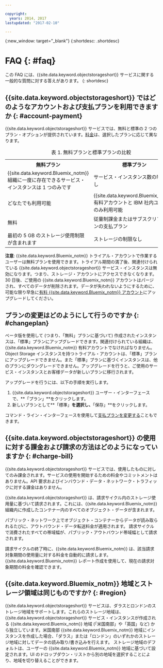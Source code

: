 ```yaml
---

copyright:
  years: 2014, 2017
lastupdated: "2017-02-10"

---
```

{:new_window: target="_blank"}
{:shortdesc: .shortdesc}

# FAQ {: #faq}

この FAQ には、{{site.data.keyword.objectstorageshort}} サービスに関する一般的な質問に対する答えがあります。
{: shortdesc}


## {{site.data.keyword.objectstorageshort}} ではどのようなアカウントおよび支払プランを利用できますか {: #account-payment}

{{site.data.keyword.objectstorageshort}} サービスでは、無料と標準の 2 つのプラン・オプションが提供されています。[料金](https://www.ibm.com/cloud-computing/bluemix/pricing/)は、選択したプランに応じて異なります。

<table>
<caption> 表 1. 無料プランと標準プランの比較</caption>
  <tr>
    <th> 無料プラン</th>
    <th> 標準プラン</th>
  </tr>
  <tr>
    <td> {{site.data.keyword.Bluemix_notm}} 組織に一度に存在できるサービス・インスタンスは 1 つのみです</td>
    <td> サービス・インスタンス数の制限なし</td>
  </tr>
  <tr>
    <td> どなたでも利用可能</td>
    <td> {{site.data.keyword.Bluemix_notm}} 有料アカウントと IBM 社内ユーザーのみ利用可能</td>
  </tr>
  <tr>
    <td> 無料</td>
    <td> 従量制課金またはサブスクリプションの支払プラン</td>
  </tr>
  <tr>
    <td> 最初の 5 GB のストレージ使用制限が含まれます</td>
    <td> ストレージの制限なし</td>
  </tr>
</table>

**注意**: {{site.data.keyword.Bluemix_notm}} トライアル・アカウントで作業するユーザーは無料プランを使用できます。トライアル期間の満了後、関連付けられている {{site.data.keyword.objectstorageshort}} サービス・インスタンスは無効になります。つまり、ストレージ・アカウントにアクセスできなくなります。30 日後、ご使用の {{site.data.keyword.Bluemix_notm}} アカウントはパージされ、すべてのデータが削除されます。データが失われないようにするために、可能な限り早急に[有料 {{site.data.keyword.Bluemix_notm}} アカウント](/docs/admin/account.html)にアップグレードしてください。

## プランの変更はどのようにして行うのですか {: #changeplan}  
ベータ版を使用して (つまり、「無料」プランに基づいて) 作成されたインスタンスは、「標準」プランにアップグレードできます。関連付けられている組織は、{{site.data.keyword.Bluemix_notm}} 有料アカウントでなければなりません。Object Storage インスタンスを持つトライアル・アカウントは、「標準」プランにアップグレードできません。また「標準」プランに基づくインスタンスは、他のプランにダウングレードできません。アップグレードを行うと、ご使用のサービス・インスタンスとお客様データが新しいプランに移行されます。

アップグレードを行うには、以下の手順を実行します。
1.	{{site.data.keyword.objectstorageshort}} ユーザー・インターフェースで、**「プラン」**をクリックします。
2.	新しいプランとして**「標準」**を選択し、**「保存」**をクリックします。

コマンド・ライン・インターフェースを使用して[支払プランを変更する](/docs/pricing/index.html#changing)こともできます。

## {{site.data.keyword.objectstorageshort}} の使用に対する課金および請求の方法はどのようになっていますか {: #charge-bill}

{{site.data.keyword.objectstorageshort}} サービスでは、使用したものに対してのみ課金されます。サービスの使用を開始するための料金やコミットメントはありません。API 要求およびインバウンド・データ・ネットワーク・トラフィックに対する課金はありません。

{{site.data.keyword.objectstorageshort}} は、請求サイクル内のストレージ使用量に基づいて請求されます。これには、{{site.data.keyword.Bluemix_notm}} 組織内に作成したコンテナー内のすべてのオブジェクト・データが含まれます。

パブリック・ネットワーク上でオブジェクト・コンテナーからデータが読み取られるたびに、アウトバウンド・データ転送料金が適用されます。
請求サイクルで消費されたすべての帯域幅が、パブリック・アウトバウンド帯域幅として請求されます。

請求サイクルの終了時に、{{site.data.keyword.Bluemix_notm}} は、該当請求対象期間の使用量に対する料金を自動的に請求します。{{site.data.keyword.Bluemix_notm}} レポート作成を使用して、現在の請求対象期間の料金を確認できます。

## {{site.data.keyword.Bluemix_notm}} 地域とストレージ領域は同じものですか? {: #region}

{{site.data.keyword.objectstorageshort}} サービスは、ダラスとロンドンのストレージ地域をサポートします。これらのストレージ地域は、{{site.data.keyword.objectstorageshort}} サービス・インスタンスが作成される {{site.data.keyword.Bluemix_notm}} 地域 (「米国南部」や「英国」など) から独立しています。米国南部 {{site.data.keyword.Bluemix_notm}} 地域にインスタンスを作成した場合、「ダラス」または「ロンドン」のいずれかのストレージ地域に対してデータの読み取り/書き込みを行えます。
ストレージ地域のデフォルトは、ユーザーの {{site.data.keyword.Bluemix_notm}} 地域に基づいて設定されます。UI のドロップダウン・リストから別の地域を選択することにより、地域を切り替えることができます。
